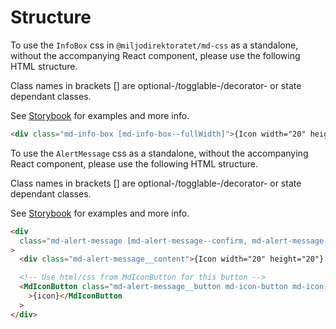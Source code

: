 # Structure

To use the `InfoBox` css in `@miljodirektoratet/md-css` as a standalone, without the accompanying React component, please use the following HTML structure.

Class names in brackets [] are optional-/togglable-/decorator- or state dependant classes.

See [Storybook](https://miljodir.github.io/md-components) for examples and more info.

```html
<div class="md-info-box [md-info-box--fullWidth]">{Icon width="20" height="20"} {label}</div>
```

To use the `AlertMessage` css as a standalone, without the accompanying React component, please use the following HTML structure.

Class names in brackets [] are optional-/togglable-/decorator- or state dependant classes.

See [Storybook](https://miljodir.github.io/md-components) for examples and more info.

```html
<div
  class="md-alert-message [md-alert-message--confirm, md-alert-message--warning, md-alert-message--error, md-alert-message--fullWidth]"
>
  <div class="md-alert-message__content">{Icon width="20" height="20"} {label}</div>

  <!-- Use html/css from MdIconButton for this button -->
  <MdIconButton class="md-alert-message__button md-icon-button md-icon-button--plain" onClick="{handleClick}"
    >{icon}</MdIconButton
  >
</div>
```
